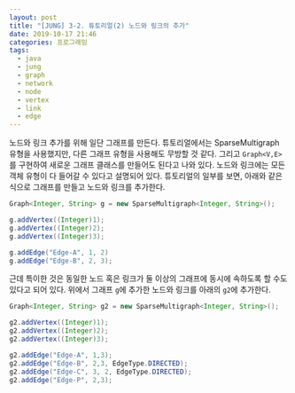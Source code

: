 ```yaml
---
layout: post
title: "[JUNG] 3-2. 튜토리얼(2) 노드와 링크의 추가"
date: 2019-10-17 21:46
categories: 프로그래밍
tags: 
  - java
  - jung
  - graph
  - network
  - node
  - vertex
  - link
  - edge
---
```


노드와 링크 추가를 위해 일단 그래프를 만든다. 튜토리얼에서는 SparseMultigraph 유형을 사용했지만, 다른 그래프 유형을 사용해도 무방할 것 같다. 그리고 `Graph<V,E>`를 구현하여 새로운 그래프 클래스를 만들어도 된다고 나와 있다. 노드와 링크에는 모든 객체 유형이 다 들어갈 수 있다고 설명되어 있다. 튜토리얼의 일부를 보면, 아래와 같은 식으로 그래프를 만들고 노드와 링크를 추가한다. 

```java
Graph<Integer, String> g = new SparseMultigraph<Integer, String>();

g.addVertex((Integer)1);
g.addVertex((Integer)2);
g.addVertex((Integer)3);

g.addEdge("Edge-A", 1, 2)
g.addEdge("Edge-B", 2, 3);
```

근데 특이한 것은 동일한 노드 혹은 링크가 둘 이상의 그래프에 동시에 속하도록 할 수도 있다고 되어 있다. 위에서 그래프 `g`에 추가한 노드와 링크를 아래의 `g2`에 추가한다.

```java
Graph<Integer, String> g2 = new SparseMultigraph<Integer, String>();

g2.addVertex((Integer)1);
g2.addVertex((Integer)2);
g2.addVertex((Integer)3);

g2.addEdge("Edge-A", 1,3);
g2.addEdge("Edge-B", 2,3, EdgeType.DIRECTED);
g2.addEdge("Edge-C", 3, 2, EdgeType.DIRECTED);
g2.addEdge("Edge-P", 2,3);
```

